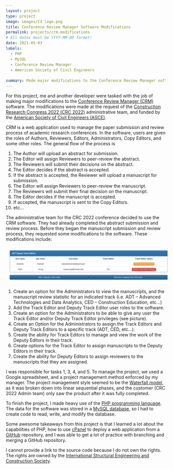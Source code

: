 ```yaml
---
layout: project
type: project
image: images/CI_logo.png
title: Conference Review Manager Software Modifications
permalink: projects/crm-modifications
# All dates must be YYYY-MM-DD format!
date: 2021-05-03
labels:
  - PHP
  - MySQL
  - Conference Review Manager
  - American Society of Civil Engineers

summary: Made major modifications to the Conference Review Manager software.
---
```


For this project, me and another developer were tasked with the job of making major modifications to the
[Conference Review Manager (CRM)](https://www.conferencereviewmanager.com/) software. The modifications were made at the
request of the [Construction Research Congress 2022 (CRC 2022)](https://cisummit-crc.asce.org/) administrative team, and
funded by the [American Society of Civil Engineers (ASCE)](https://www.asce.org/).

CRM is a web application used to manage the paper submission and review process of academic research conferences. In
the software, users are given the roles of Authors, Reviewers, Editors, Administrators, Copy Editors, and some other
roles. The general flow of the process is

   1. The Author will upload an abstract for submission.
   2. The Editor will assign Reviewers to peer-review the abstract.
   3. The Reviewers will submit their decisions on the abstract.
   4. The Editor decides if the abstract is accepted.
   5. If the abstract is accepted, the Reviewer will upload a manuscript for submission.
   6. The Editor will assign Reviewers to peer-review the manuscript.
   7. The Reviewers will submit their final decision on the manuscript.
   8. The Editor decides if the manuscript is accepted.
   9. If accepted, the manuscript is sent to the Copy Editors.
   10.  etc…

The administrative team for the CRC 2022 conference decided to use the CRM software. They had already completed the
abstract submission and review process. Before they began the manuscript submission and review process, they requested
some modifications to the software. These modifications include:

<img style="padding: 10px; display: block; margin-left: auto; margin-right: auto; width: 700px;" src="../images/addTrackEditor.png" alt="Deputy Track Editor Table">

   1. Create an option for the Administrators to view the manuscripts, and the manuscript review statistic for an
      indicated track (i.e. ADT – Advanced Technologies and Data Analytics, CED – Construction Education, etc...)
   2. Add the Track Editor and Deputy Track Editor user roles to the software.
   3. Create an option for the Administrators to be able to give any user the Track Editor and/or Deputy Track Editor
      privileges (see picture).
   4. Create an Option for the Administrators to assign the Track Editors and Deputy Track Editors to a specific track
      (ADT, CED, etc...).
   5. Create the ability for Track Editors to manage and view the work of the Deputy Editors in their track.
   6. Create options for the Track Editor to assign manuscripts to the Deputy Editors in their track.
   7. Create the ability for Deputy Editors to assign reviewers to the manuscripts that they are assigned.

I was responsible for tasks 1, 3, 4, and 5. To manage the project, we used a Google spreadsheet, and a project management
method enforced by my manager. The project management style seemed to be the
[Waterfall model](https://en.wikipedia.org/wiki/Waterfall_model), as it was broken down into linear sequential phases,
and the customer (CRC 2022 Admin team) only saw the product after it was fully completed.

To finish the project, I made heavy use of the [PHP programming language](https://www.php.net/). The data for the
software was stored in a [MySQL database](https://www.mysql.com/), so I had to create code to read, write, and modify
the database.

Some awesome takeaways from this project is that I learned a lot about the capabilities of PHP, how to use
[cPanel](https://www.cpanel.net/) to deploy a web application from a [GitHub](https://github.com/) repository, and I was
able to get a lot of practice with branching and merging a GitHub repository.

I cannot provide a link to the source code because I do not own the rights. The rights are owned by the
[International Structural Engineering and Construction Society](https://www.isec-society.org/).
<br>
<br>
<br>
<br>
<br>
<br>